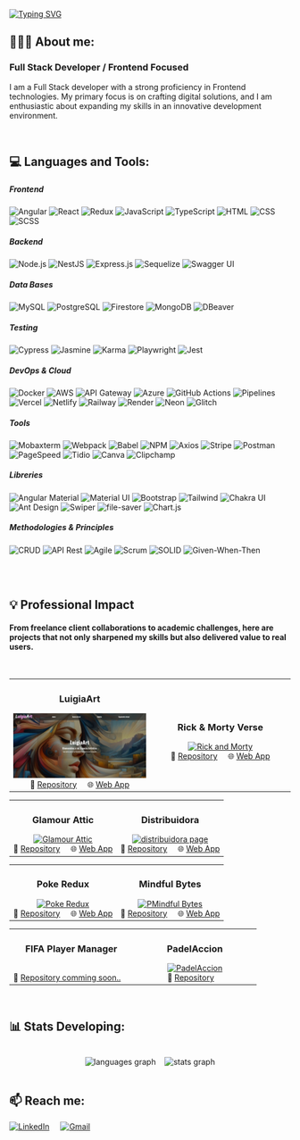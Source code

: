   <a href="https://git.io/typing-svg" target="_blank" rel="noreferrer">
    <img src="https://readme-typing-svg.demolab.com?font=Fira+Code&weight=600&size=77&duration=1500&pause=300&color=38C2FFFF&background=000000&center=true&vCenter=true&multiline=true&random=false&width=1920&height=300&lines=Hi+there!;I'm+Gast%C3%B3n;Welcome+to+my+Github+profile;aa" alt="Typing SVG" />
  </a>
</h1>

<h2 align="left"> 🙋🏻‍♂️ About me:</h2>
<h3>Full Stack Developer / Frontend Focused</h3>
<p> I am a Full Stack developer with a strong proficiency in Frontend technologies. My primary focus is on crafting digital solutions, and I am enthusiastic about expanding my skills in an innovative development environment. </p>


  
<br>
<h2 align="left"> 💻 Languages and Tools:</h2>

<h5>Frontend</h5>

![Angular](https://img.shields.io/badge/Angular-DD0031?logo=angular&logoColor=white)
![React](https://img.shields.io/badge/React-61DAFB?logo=react&logoColor=black)
![Redux](https://img.shields.io/badge/Redux-764ABC?logo=redux&logoColor=white)
![JavaScript](https://img.shields.io/badge/JavaScript-F7DF1E?logo=javascript&logoColor=black)
![TypeScript](https://img.shields.io/badge/TypeScript-3178C6?logo=typescript&logoColor=white)
![HTML](https://img.shields.io/badge/HTML5-E34F26?logo=html5&logoColor=white)
![CSS](https://img.shields.io/badge/CSS3-1572B6?logo=css3&logoColor=white)
![SCSS](https://img.shields.io/badge/SCSS-CC6699?logo=sass&logoColor=white)


<h5>Backend</h5>

![Node.js](https://img.shields.io/badge/Node.js-339933?logo=node.js&logoColor=white)
![NestJS](https://img.shields.io/badge/NestJS-E0234E?logo=nestjs&logoColor=white)
![Express.js](https://img.shields.io/badge/Express.js-000000?logo=express&logoColor=white)
![Sequelize](https://img.shields.io/badge/Sequelize-3B4A6B?logo=sequelize&logoColor=white)
![Swagger UI](https://img.shields.io/badge/Swagger_UI-85EA2D?logo=swagger&logoColor=black)

<h5>Data Bases</h5>

![MySQL](https://img.shields.io/badge/MySQL-4479A1?logo=mysql&logoColor=white)
![PostgreSQL](https://img.shields.io/badge/PostgreSQL-336791?logo=postgresql&logoColor=white)
![Firestore](https://img.shields.io/badge/Firestore-FFCA28?logo=firebase&logoColor=black)
![MongoDB](https://img.shields.io/badge/MongoDB-47A248?logo=mongodb&logoColor=white)
![DBeaver](https://img.shields.io/badge/DBeaver-372923?logo=dbeaver&logoColor=white)

<h5>Testing</h5>

![Cypress](https://img.shields.io/badge/Cypress-17202C?logo=cypress&logoColor=white)
![Jasmine](https://img.shields.io/badge/Jasmine-8A4182?logo=jasmine&logoColor=white)
![Karma](https://img.shields.io/badge/Karma-3DDC84?logo=karma&logoColor=white)
![Playwright](https://img.shields.io/badge/Playwright-2EAD33?logo=playwright&logoColor=white)
![Jest](https://img.shields.io/badge/Jest-C21325?logo=jest&logoColor=white)

<h5>DevOps & Cloud</h5>

![Docker](https://img.shields.io/badge/Docker-2496ED?logo=docker&logoColor=white)
![AWS](https://img.shields.io/badge/AWS-232F3E?logo=amazon-aws&logoColor=white)
![API Gateway](https://img.shields.io/badge/API_Gateway-FF6F00?logo=amazonapigateway&logoColor=white)
![Azure](https://img.shields.io/badge/Azure-0078D4?logo=microsoft-azure&logoColor=white)
![GitHub Actions](https://img.shields.io/badge/GitHub_Actions-2088FF?logo=github-actions&logoColor=white)
![Pipelines](https://img.shields.io/badge/Pipelines-0078D7?logo=azure-devops&logoColor=white)
![Vercel](https://img.shields.io/badge/Vercel-000000?logo=vercel&logoColor=white)
![Netlify](https://img.shields.io/badge/Netlify-00C7B7?logo=netlify&logoColor=white)
![Railway](https://img.shields.io/badge/Railway-0B0D0E?logo=railway&logoColor=white)
![Render](https://img.shields.io/badge/Render-46E3B7?logo=render&logoColor=white)
![Neon](https://img.shields.io/badge/Neon-00BFA6?&logoColor=white)
![Glitch](https://img.shields.io/badge/Glitch-3333FF?logo=glitch&logoColor=white)

<h5>Tools</h5>

![Mobaxterm](https://img.shields.io/badge/Mobaxterm-575757?logo=gnometerminal&logoColor=white)
![Webpack](https://img.shields.io/badge/Webpack-8DD6F9?logo=webpack&logoColor=black)
![Babel](https://img.shields.io/badge/Babel-F9DC3E?logo=babel&logoColor=black)
![NPM](https://img.shields.io/badge/NPM-CB3837?logo=npm&logoColor=white)
![Axios](https://img.shields.io/badge/Axios-5A29E4?logo=axios&logoColor=white)
![Stripe](https://img.shields.io/badge/Stripe-626CD9?logo=stripe&logoColor=white)
![Postman](https://img.shields.io/badge/Postman-FF6C37?logo=postman&logoColor=white)
![PageSpeed](https://img.shields.io/badge/PageSpeed-4285F4?logo=pagespeedinsights&logoColor=white)
![Tidio](https://img.shields.io/badge/Tidio-2C7BE5?logo=tidio&logoColor=white)
![Canva](https://img.shields.io/badge/Canva-00C4CC?logo=canva&logoColor=white)
![Clipchamp](https://img.shields.io/badge/Clipchamp-8612F9?logo=microsoft&logoColor=white)


<h5>Libreries</h5>

![Angular Material](https://img.shields.io/badge/Angular%20Material-757575?logo=angular&logoColor=white)
![Material UI](https://img.shields.io/badge/MUI-007FFF?logo=mui&logoColor=white)
![Bootstrap](https://img.shields.io/badge/Bootstrap-7952B3?logo=bootstrap&logoColor=white)
![Tailwind](https://img.shields.io/badge/Tailwind_CSS-38B2AC?logo=tailwind-css&logoColor=white)
![Chakra UI](https://img.shields.io/badge/Chakra_UI-319795?logo=chakraui&logoColor=white)
![Ant Design](https://img.shields.io/badge/Ant_Design-0170FE?logo=antdesign&logoColor=white)
![Swiper](https://img.shields.io/badge/Swiper-6332F6?logo=swiper&logoColor=white)
![file-saver](https://img.shields.io/badge/file--saver-8E44AD?logo=none&logoColor=white)
![Chart.js](https://img.shields.io/badge/Chart.js-FF6384?logo=chartdotjs&logoColor=white)

<h5>Methodologies & Principles</h5>

![CRUD](https://img.shields.io/badge/CRUD-FF6F00?logoColor=white)
![API Rest](https://img.shields.io/badge/API%20Rest-5B9BD5?logoColor=white)
![Agile](https://img.shields.io/badge/Agile-009688?logo=agile&logoColor=white)
![Scrum](https://img.shields.io/badge/Scrum-6DB33F?&logoColor=white)
![SOLID](https://img.shields.io/badge/SOLID-4B0082?&logoColor=white)
![Given-When-Then](https://img.shields.io/badge/Given--When--Then-575757?logo=none&logoColor=white)

<br>
<br>

<h2 align="left"> 💡 Professional Impact</h2>
<h4> From freelance client collaborations to academic challenges, here are projects that not only sharpened my skills but also delivered value to real users.</h4>

<br>

<table align="center" width="100%">
  <tr width="95%">
    <td align="center" width="50%">
      <h3>LuigiaArt</h3>
      <a href="https://luigiaart.com.ar/" target="_blank" rel="noreferrer">
        <img src="https://raw.githubusercontent.com/GastonTittarelli/readmeResources/refs/heads/master/artPage.png" alt="art page" width="400"/>
      </a>
      <br>
      💼 <a href="https://github.com/GastonTittarelli/LuigiaArt" target="_blank" rel="noreferrer">Repository</a> &nbsp;&nbsp;&nbsp;
      🌐 <a href="https://luigiaart.com.ar/" target="_blank" rel="noreferrer">Web App</a>
    </td>
    <td align="center" width="50%">
      <h3>Rick & Morty Verse</h3>
      <a href="rick-and-morty-blond-three.vercel.app/" target="_blank" rel="noreferrer">
        <img src="https://github.com/user-attachments/assets/b1e4850c-11b3-4d5c-bf2e-d00f51a8e9dd" alt="Rick and Morty" width="400" />
      </a>
      <br>
      💼 <a href="https://github.com/GastonTittarelli/Rick-and-Morty" target="_blank" rel="noreferrer">Repository</a> &nbsp;&nbsp;&nbsp;
      🌐 <a href="rick-and-morty-blond-three.vercel.app/" target="_blank" rel="noreferrer">Web App</a>
    </td>
  </tr>
</table>

<table align="center" width="100%">
  <tr width="95%">
    <td align="center" width="50%">
      <h3>Glamour Attic</h3>
      <a href="https://github.com/GastonTittarelli/E-commerce" target="_blank" rel="noreferrer">
        <img src="https://github.com/user-attachments/assets/3b039a14-a2cf-46a0-b8a5-d64a30af34e9" alt="Glamour Attic" width="400"/>
      </a>
      <br>
      💼 <a href="https://github.com/GastonTittarelli/E-commerce" target="_blank" rel="noreferrer">Repository</a> &nbsp;&nbsp;&nbsp;
      🌐 <a href="https://glamourattic.vercel.app/" target="_blank" rel="noreferrer">Web App</a>
    </td>
    <td align="center" width="50%">
      <h3>Distribuidora</h3>
      <a href="https://www.distribuidoratittarelli.com.ar/" target="_blank" rel="noreferrer">
        <img src="https://github.com/user-attachments/assets/00d17354-5b58-47c3-9c76-54a2e64a91ef"  alt="distribuidora page" width="400"/>
      </a>
      <br>
      💼 <a href="https://github.com/GastonTittarelli/distribuidoraProyect" target="_blank" rel="noreferrer">Repository</a> &nbsp;&nbsp;&nbsp;
      🌐 <a href="https://www.distribuidoratittarelli.com.ar/" target="_blank" rel="noreferrer">Web App</a>
    </td>
  </tr>
  </table>

<table align="center" width="100%">
  <tr width="95%">
    <td align="center" width="50%">
      <h3>Poke Redux</h3>
      <a href="https://gastontittarelli.github.io/ReduxDex/" target="_blank" rel="noreferrer">
        <img src="https://github.com/user-attachments/assets/89b114ca-824d-4808-90dd-420bfccdf80b" alt="Poke Redux" width="400"/>
      </a>
      <br>
      💼 <a href="https://github.com/GastonTittarelli/ReduxDex" target="_blank" rel="noreferrer">Repository</a> &nbsp;&nbsp;&nbsp;
      🌐 <a href="https://gastontittarelli.github.io/ReduxDex/" target="_blank" rel="noreferrer">Web App</a>
    </td>
    <td align="center" width="50%">
      <h3>Mindful Bytes</h3>
      <a href="https://mindfulbytes.vercel.app/" target="_blank" rel="noreferrer">
        <img src="https://github.com/user-attachments/assets/1b0db317-ef8c-43c4-bf49-fcb43a2a81f6" alt="PMindful Bytes" width="400"/>
      </a>
      <br>
      💼 <a href="https://github.com/GastonTittarelli/Blog" target="_blank" rel="noreferrer">Repository</a> &nbsp;&nbsp;&nbsp;
      🌐 <a href="https://mindfulbytes.vercel.app/" target="_blank" rel="noreferrer">Web App</a>
    </td>
  </tr>
  </table>

<table align="center" width="100%">
  <tr width="95%">
    <td align="center" width="50%">
      <h3>FIFA Player Manager</h3>
      <!--- <a href="" target="_blank" rel="noreferrer"> --->
        <img src="https://github.com/user-attachments/assets/7163ee0c-9db8-40fb-888a-b4abf74c5fc1" alt="" width="400"/>
     <!--- </a> --->
      <br>
      💼 <a href="" target="_blank" rel="noreferrer">Repository comming soon..</a> &nbsp;&nbsp;&nbsp;
      <!--- 🌐 <a href="" target="_blank" rel="noreferrer">Web App</a> --->
    </td>
    <td align="center" width="50%">
      <h3>PadelAccion</h3>
      <a href="https://github.com/GastonTittarelli/PadelAccion" target="_blank" rel="noreferrer">
        <img src="https://github.com/user-attachments/assets/f18a3222-f558-4bfe-90b0-32549940ebce" alt="PadelAccion" width="400"/>
      </a>
      <br>
      💼 <a href="https://github.com/GastonTittarelli/PadelAccion" target="_blank" rel="noreferrer">Repository</a> &nbsp;&nbsp;&nbsp;
    </td>
  </tr>
</table> 


<br>

<h2 align="left"> 📊 Stats Developing: </h2>
<br>
<div align="center">
  <img src="https://github-readme-stats.vercel.app/api/top-langs?username=gastontittarelli&locale=en&hide_title=false&layout=compact&card_width=320&langs_count=5&theme=tokyonight&hide_border=false&order=2" height="150" alt="languages graph"  />&nbsp;&nbsp;&nbsp;
  <img src="https://github-readme-stats.vercel.app/api?username=gastontittarelli&hide_title=true&hide_rank=false&show_icons=true&include_all_commits=true&count_private=true&disable_animations=false&theme=tokyonight&locale=en&hide_border=false&order=1" height="150" alt="stats graph"  />
</div>
<br>


<h2 align="left"> 📫 Reach me:</h2>
<!--- <p align="left" width="1000">
   <a href="https://linkedin.com/in/gastontittarelli" target="_blank" rel="noreferrer" width="400" align="center">
    <img valign="middle" src="https://github.com/GastonTittarelli/GastonTittarelli/blob/main/assets/linkedin.svg" alt="linkedin" height="27" />
    <span valign="middle">gastontittarelli</span>
  </a>&nbsp;&nbsp;&nbsp;&nbsp;&nbsp;&nbsp; 
  <a href="mailto:gastontittarelli1@gmail.com" target="_blank" rel="noreferrer" width="400" align="center">
    <img valign="middle" src="https://github.com/GastonTittarelli/GastonTittarelli/blob/main/assets/gmail.png" alt="gmail" height="30" />
    <span valign="middle">gastontittarelli1@gmail.com </span>
  </a>
</p> --->

[![LinkedIn](https://img.shields.io/badge/LinkedIn-0A66C2?style=for-the-badge&logo=linkedin&logoColor=white)](https://www.linkedin.com/in/gastontittarelli) &nbsp;&nbsp;&nbsp;
[![Gmail](https://img.shields.io/badge/Gmail-D14836?style=for-the-badge&logo=gmail&logoColor=white)](mailto:gastontittarelli1@gmail.com)



<!---
<p align="left"> 
    <a href="https://www.w3.org/html/" target="_blank" rel="noreferrer">
      <img src="https://raw.githubusercontent.com/devicons/devicon/master/icons/html5/html5-original-wordmark.svg" alt="html5" title="html5" width="45" height="45"/></a>&nbsp;
    <a href="https://www.w3schools.com/css/" target="_blank" rel="noreferrer"> 
      <img src="https://raw.githubusercontent.com/devicons/devicon/master/icons/css3/css3-original-wordmark.svg" alt="css" title="css" width="45" height="45"/></a>&nbsp;
        <a href="https://sass-lang.com" target="_blank" rel="noreferrer">
          <img src="https://raw.githubusercontent.com/devicons/devicon/master/icons/sass/sass-original.svg" alt="sass" title="sass" width="45" height="45"/></a>&nbsp;&nbsp;
        <a href="https://developer.mozilla.org/en-US/docs/Web/JavaScript" target="_blank" rel="noreferrer">
          <img src="https://raw.githubusercontent.com/devicons/devicon/master/icons/javascript/javascript-original.svg" alt="javascript" title="javascript" width="40" height="40"/></a>&nbsp;&nbsp;&nbsp;
        <a href="https://www.typescriptlang.org/" target="_blank" rel="noreferrer">
          <img src="https://raw.githubusercontent.com/devicons/devicon/master/icons/typescript/typescript-original.svg" alt="typescript" title="typescript" width="40" height="40"/></a>&nbsp;&nbsp;
        <a href="https://reactjs.org/" target="_blank" rel="noreferrer">
          <img src="https://raw.githubusercontent.com/devicons/devicon/master/icons/react/react-original-wordmark.svg" alt="react" title="react" width="43" height="43"/></a>&nbsp;&nbsp;
        <a href="https://redux.js.org/" target="_blank" rel="noreferrer">
          <img src="https://raw.githubusercontent.com/GastonTittarelli/readmeResources/refs/heads/master/redux.png" alt="redux.js" title="redux.js" width="42" height="42"/></a>&nbsp;&nbsp;
        <a href="https://nodejs.org" target="_blank" rel="noreferrer">
          <img src="https://raw.githubusercontent.com/devicons/devicon/master/icons/nodejs/nodejs-original-wordmark.svg" alt="nodejs" title="nodejs" width="50" height="50"/></a>&nbsp;&nbsp;
        <a href="https://expressjs.com" target="_blank" rel="noreferrer">
          <img src="https://raw.githubusercontent.com/GastonTittarelli/readmeResources/refs/heads/master/express.png" alt="express" title="express" width="45" height="45"/></a>&nbsp;&nbsp;
        <a href="https://jestjs.io/" target="_blank" rel="noreferrer">
          <img src="https://raw.githubusercontent.com/GastonTittarelli/readmeResources/master/jest.png" alt="jest" title="jest" width="39" height="44"></a>&nbsp;&nbsp;&nbsp;
        <a href="https://playwright.dev/" target="_blank" rel="noreferrer">
          <img src="https://raw.githubusercontent.com/GastonTittarelli/readmeResources/master/playwright.png" alt="playwright" title="playwright" width="55" height="45"></a>&nbsp;&nbsp;&nbsp;
        <a href="https://www.mysql.com/" target="_blank" rel="noreferrer">
          <img src="https://raw.githubusercontent.com/GastonTittarelli/readmeResources/refs/heads/master/MySql.png" alt="MySQL" title="MySQL" width="55" height="55"></a>&nbsp;&nbsp;
        <a href="https://www.mongodb.com/" target="_blank" rel="noreferrer">
          <img src="https://raw.githubusercontent.com/devicons/devicon/master/icons/mongodb/mongodb-original-wordmark.svg" alt="mongodb" title="mongodb" width="48" height="48"/></a>&nbsp;&nbsp;
        <a href="https://firebase.google.com/" target="_blank" rel="noreferrer">
          <img src="https://www.vectorlogo.zone/logos/firebase/firebase-icon.svg" alt="firebase" title="firebase" width="43" height="43"/></a>&nbsp;&nbsp;
        <a href="https://glitch.com/" target="_blank" rel="noreferrer">
          <img src="https://raw.githubusercontent.com/GastonTittarelli/readmeResources/refs/heads/master/Glitch.png" alt="Glitch" title="Glitch" width="55" height="41"></a>&nbsp;&nbsp;
        <a href="https://handlebarsjs.com/" target="_blank" rel="noreferrer">
          <img src="https://raw.githubusercontent.com/GastonTittarelli/readmeResources/refs/heads/master/handlebars.png" alt="handlebars" title="handlebars" width="48" height="48"></a>&nbsp;&nbsp;&nbsp;
        <a href="https://tailwindcss.com/" target="_blank" rel="noreferrer">
          <img src="https://raw.githubusercontent.com/GastonTittarelli/readmeResources/refs/heads/master/tailwind.png" alt="tailwind" title="tailwind" width="60" height="38"/></a>&nbsp;&nbsp;
        <a href="https://mui.com/" target="_blank" rel="noreferrer">
          <img src="https://raw.githubusercontent.com/GastonTittarelli/readmeResources/master/materialui.png" alt="materialUI" title="materialUI" width="40" height="40"></a>&nbsp;&nbsp;&nbsp;
        <a href="https://getbootstrap.com" target="_blank" rel="noreferrer" title="bootstrap"> 
          <img src="https://raw.githubusercontent.com/GastonTittarelli/readmeResources/refs/heads/master/bootstrap.png" alt="bootstrap" title="bootstrap" width="44" height="44"/></a>&nbsp;&nbsp;
        <a href="https://v2.chakra-ui.com/" target="_blank" rel="noreferrer" title="chakra UI"> 
          <img src="https://raw.githubusercontent.com/GastonTittarelli/readmeResources/refs/heads/master/chakraUI.png" alt="chakra UI" title="chakra UI" width="44" height="44"/></a>&nbsp;&nbsp;
        <a href="https://ant.design/" target="_blank" rel="noreferrer" title="Ant Design"> 
          <img src="https://raw.githubusercontent.com/GastonTittarelli/readmeResources/refs/heads/master/antDesign.png" alt="Ant Design" title="Ant Design" width="44" height="44"/></a>&nbsp;&nbsp;
        <a href="https://swiperjs.com/" target="_blank" rel="noreferrer">
          <img src="https://raw.githubusercontent.com/GastonTittarelli/readmeResources/refs/heads/master/swiper.png" alt="swiper.js" title="swiper.js" width="41" height="41"></a>&nbsp;&nbsp;
        <a href="https://webpack.js.org/" target="_blank" rel="noreferrer">
          <img src="https://raw.githubusercontent.com/GastonTittarelli/readmeResources/refs/heads/master/webpack.png" alt="webpack" title="webpack" width="42" height="42"></a>&nbsp;&nbsp;
        <a href="https://bubble.io/" target="_blank" rel="noreferrer">
          <img src="https://raw.githubusercontent.com/GastonTittarelli/readmeResources/refs/heads/master/babell.png" alt="babel" title="babel" width="67" height="40"></a>&nbsp;&nbsp;
        <a href="https://vercel.com/" target="_blank" rel="noreferrer">
          <img src="https://raw.githubusercontent.com/GastonTittarelli/readmeResources/refs/heads/master/vercel1.png" alt="vercel" title="vercel" width="65" height="42"></a>&nbsp;&nbsp;
        <a href="https://vitejs.dev/" target="_blank" rel="noreferrer">
          <img src="https://raw.githubusercontent.com/GastonTittarelli/readmeResources/master/vite.png" alt="vite" title="vite" width="43" height="43"></a>&nbsp;&nbsp;
        <a href="https://www.netlify.com/" target="_blank" rel="noreferrer">
            <img src="https://raw.githubusercontent.com/GastonTittarelli/readmeResources/master/netlify.png" alt="netlify" title="netlify" width="80" height="40"></a>&nbsp;&nbsp;
        <a href="https://axios-http.com/es/docs/intro" target="_blank" rel="noreferrer">
            <img src="https://raw.githubusercontent.com/GastonTittarelli/readmeResources/refs/heads/master/axios1.png" alt="axios" title="axios" width="72" height="46"></a>&nbsp;&nbsp;
        <a href="https://railway.app/" target="_blank" rel="noreferrer">
          <img src="https://raw.githubusercontent.com/GastonTittarelli/readmeResources/refs/heads/master/railway-removebg-preview.png" alt="railway" title="railway" width="44" height="44"></a>&nbsp;&nbsp;
        <a href="https://github.com/" target="_blank" rel="noreferrer">
          <img src="https://raw.githubusercontent.com/GastonTittarelli/readmeResources/refs/heads/master/github.png" alt="github" title="github" width="43" height="43"></a>&nbsp;&nbsp;&nbsp;
        <a href="https://postman.com" target="_blank" rel="noreferrer">
          <img src="https://raw.githubusercontent.com/GastonTittarelli/readmeResources/refs/heads/master/postman.png" alt="postman" title="postman" width="43" height="43"/></a>&nbsp;&nbsp;&nbsp;
        <a href="https://stripe.com/es-us" target="_blank" rel="noreferrer">
          <img src="https://raw.githubusercontent.com/GastonTittarelli/readmeResources/master/stripe.png" alt="stripe" title="stripe" width="43" height="43"></a>&nbsp;&nbsp;&nbsp;
        <a href="https://www.tidio.com/" target="_blank" rel="noreferrer">
          <img src="https://raw.githubusercontent.com/GastonTittarelli/readmeResources/master/tidio.png" alt="tidio" title="tidio" width="43" height="43"></a>&nbsp;&nbsp;&nbsp;
        <a href="https://www.npmjs.com/" target="_blank" rel="noreferrer">
          <img src="https://raw.githubusercontent.com/GastonTittarelli/readmeResources/master/npm.png" alt="npm" title="npm" width="41" height="41"></a>&nbsp;&nbsp;&nbsp;
        <a href="https://pagespeed.web.dev/" target="_blank" rel="noreferrer">
          <img src="https://raw.githubusercontent.com/GastonTittarelli/readmeResources/ff02247a05f5b24f7959d10469216679e06ef680/pagespeed.svg" alt="pagespeed" title="pagespeed" width="43" height="43"></a>&nbsp;&nbsp;&nbsp;
        <a href="https://www.artsteps.com/" target="_blank" rel="noreferrer">
          <img src="https://raw.githubusercontent.com/GastonTittarelli/readmeResources/master/artsteps.png" alt="artsteps" title="artsteps" width="45" height="45"></a>&nbsp;&nbsp;&nbsp;
        <a href="https://www.canva.com/" target="_blank" rel="noreferrer">
          <img src="https://raw.githubusercontent.com/GastonTittarelli/readmeResources/master/canva.png" alt="canva" title="canva" width="40" height="40"></a>&nbsp;&nbsp;&nbsp;
        <a href="https://clipchamp.com/" target="_blank" rel="noreferrer">
          <img src="https://raw.githubusercontent.com/GastonTittarelli/readmeResources/master/clipchamp.png" alt="clipchamp" title="clipchamp" width="41" height="41"></a>
  </p> --->

  <!--
<p><img align="left" src="https://github-readme-stats.vercel.app/api/top-langs?username=gastontittarelli&show_icons=true&locale=en&layout=compact&theme=dark" alt="gastontittarelli" /></p>
<p>&nbsp;<img align="center" src="https://github-readme-stats.vercel.app/api?username=gastontittarelli&show_icons=true&locale=en" alt="gastontittarelli" /></p> -->
